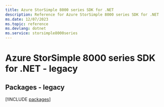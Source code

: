 ```yaml
---
title: Azure StorSimple 8000 series SDK for .NET
description: Reference for Azure StorSimple 8000 series SDK for .NET
ms.date: 12/07/2023
ms.topic: reference
ms.devlang: dotnet
ms.service: storsimple8000series
---
```

# Azure StorSimple 8000 series SDK for .NET - legacy
## Packages - legacy
[!INCLUDE [packages](storsimple-8000-series-index.md)]